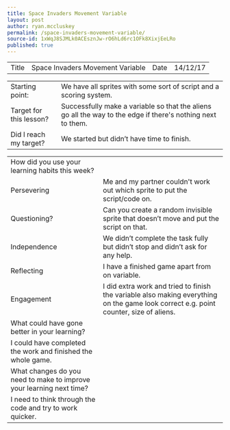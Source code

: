 ```yaml
---
title: Space Invaders Movement Variable
layout: post
author: ryan.mccluskey
permalink: /space-invaders-movement-variable/
source-id: 1xWqJ8SJMLk0ACEsznJw-rO6hLd6rc1OFk8XixjEeLRo
published: true
---
```

<table>
  <tr>
    <td>Title</td>
    <td>Space Invaders Movement Variable</td>
    <td>Date</td>
    <td>14/12/17</td>
  </tr>
</table>


<table>
  <tr>
    <td>Starting point:</td>
    <td>We have all sprites with some sort of script and a scoring system.</td>
  </tr>
  <tr>
    <td>Target for this lesson?</td>
    <td>Successfully make a variable so that the aliens go all the way to the edge if there's nothing next to them.</td>
  </tr>
  <tr>
    <td>Did I reach my target? </td>
    <td>We started but didn’t have time to finish.</td>
  </tr>
</table>


<table>
  <tr>
    <td>How did you use your learning habits this week?</td>
    <td></td>
  </tr>
  <tr>
    <td>Persevering</td>
    <td>Me and my partner couldn't work out which sprite to put the script/code on.</td>
  </tr>
  <tr>
    <td>Questioning?</td>
    <td>Can you create a random invisible sprite that doesn’t move and put the script on that.</td>
  </tr>
  <tr>
    <td>Independence</td>
    <td>We didn’t complete the task fully but didn’t stop and didn’t ask for any help.</td>
  </tr>
  <tr>
    <td>Reflecting</td>
    <td>I have a finished game apart from on variable.</td>
  </tr>
  <tr>
    <td>Engagement</td>
    <td>I did extra work and tried to finish the variable also making everything on the game look correct e.g. point counter, size of aliens.</td>
  </tr>
  <tr>
    <td>What could have gone better in your learning?</td>
    <td></td>
  </tr>
  <tr>
    <td>I could have completed the work and finished the whole game.</td>
    <td></td>
  </tr>
  <tr>
    <td>What changes do you need to make to improve your learning next time?</td>
    <td></td>
  </tr>
  <tr>
    <td>I need to think through the code and try to work quicker.</td>
    <td></td>
  </tr>
</table>


